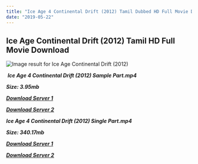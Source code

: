 ```yaml
---
title: "Ice Age 4 Continental Drift (2012) Tamil Dubbed HD Full Movie Download"
date: "2019-05-22"
---
```


## Ice Age Continental Drift (2012) Tamil HD Full Movie Download

![Image result for Ice Age Continental Drift (2012)](https://m.media-amazon.com/images/M/MV5BMzg3NjYxODk4Ml5BMl5BanBnXkFtZTcwNTU4MTI3Nw@@._V1_SY1000_CR0,0,675,1000_AL_.jpg) 

 _**Ice Age 4 Continental Drift (2012) Sample Part.mp4**_

_**Size: 3.95mb**_

[_**Download Server 1**_](http://du.wetransfer.vip/files/Tamil{c159298fb141cbadc7232f68964181f47c3dba5abf1fc31c2462b14f0846cd70}20Dubbed{c159298fb141cbadc7232f68964181f47c3dba5abf1fc31c2462b14f0846cd70}20Movies/Tamil{c159298fb141cbadc7232f68964181f47c3dba5abf1fc31c2462b14f0846cd70}20Dubbed{c159298fb141cbadc7232f68964181f47c3dba5abf1fc31c2462b14f0846cd70}20Collections/Ice{c159298fb141cbadc7232f68964181f47c3dba5abf1fc31c2462b14f0846cd70}20Age{c159298fb141cbadc7232f68964181f47c3dba5abf1fc31c2462b14f0846cd70}20Quadrilogy{c159298fb141cbadc7232f68964181f47c3dba5abf1fc31c2462b14f0846cd70}20Collections/Ice{c159298fb141cbadc7232f68964181f47c3dba5abf1fc31c2462b14f0846cd70}20Age{c159298fb141cbadc7232f68964181f47c3dba5abf1fc31c2462b14f0846cd70}20Continental{c159298fb141cbadc7232f68964181f47c3dba5abf1fc31c2462b14f0846cd70}20Drift{c159298fb141cbadc7232f68964181f47c3dba5abf1fc31c2462b14f0846cd70}20(2012)/Ice{c159298fb141cbadc7232f68964181f47c3dba5abf1fc31c2462b14f0846cd70}20Age{c159298fb141cbadc7232f68964181f47c3dba5abf1fc31c2462b14f0846cd70}20Continental{c159298fb141cbadc7232f68964181f47c3dba5abf1fc31c2462b14f0846cd70}20Drift{c159298fb141cbadc7232f68964181f47c3dba5abf1fc31c2462b14f0846cd70}20(2012){c159298fb141cbadc7232f68964181f47c3dba5abf1fc31c2462b14f0846cd70}20Sample{c159298fb141cbadc7232f68964181f47c3dba5abf1fc31c2462b14f0846cd70}20HD.mp4)

[_**Download Server 2**_](http://du.wetransfer.vip/files/Tamil{c159298fb141cbadc7232f68964181f47c3dba5abf1fc31c2462b14f0846cd70}20Dubbed{c159298fb141cbadc7232f68964181f47c3dba5abf1fc31c2462b14f0846cd70}20Movies/Tamil{c159298fb141cbadc7232f68964181f47c3dba5abf1fc31c2462b14f0846cd70}20Dubbed{c159298fb141cbadc7232f68964181f47c3dba5abf1fc31c2462b14f0846cd70}20Collections/Ice{c159298fb141cbadc7232f68964181f47c3dba5abf1fc31c2462b14f0846cd70}20Age{c159298fb141cbadc7232f68964181f47c3dba5abf1fc31c2462b14f0846cd70}20Quadrilogy{c159298fb141cbadc7232f68964181f47c3dba5abf1fc31c2462b14f0846cd70}20Collections/Ice{c159298fb141cbadc7232f68964181f47c3dba5abf1fc31c2462b14f0846cd70}20Age{c159298fb141cbadc7232f68964181f47c3dba5abf1fc31c2462b14f0846cd70}20Continental{c159298fb141cbadc7232f68964181f47c3dba5abf1fc31c2462b14f0846cd70}20Drift{c159298fb141cbadc7232f68964181f47c3dba5abf1fc31c2462b14f0846cd70}20(2012)/Ice{c159298fb141cbadc7232f68964181f47c3dba5abf1fc31c2462b14f0846cd70}20Age{c159298fb141cbadc7232f68964181f47c3dba5abf1fc31c2462b14f0846cd70}20Continental{c159298fb141cbadc7232f68964181f47c3dba5abf1fc31c2462b14f0846cd70}20Drift{c159298fb141cbadc7232f68964181f47c3dba5abf1fc31c2462b14f0846cd70}20(2012){c159298fb141cbadc7232f68964181f47c3dba5abf1fc31c2462b14f0846cd70}20Sample{c159298fb141cbadc7232f68964181f47c3dba5abf1fc31c2462b14f0846cd70}20HD.mp4)

_**Ice Age 4 Continental Drift (2012) Single Part.mp4**_

_**Size: 340.17mb**_

[_**Download Server 1**_](http://du.wetransfer.vip/files/Tamil{c159298fb141cbadc7232f68964181f47c3dba5abf1fc31c2462b14f0846cd70}20Dubbed{c159298fb141cbadc7232f68964181f47c3dba5abf1fc31c2462b14f0846cd70}20Movies/Tamil{c159298fb141cbadc7232f68964181f47c3dba5abf1fc31c2462b14f0846cd70}20Dubbed{c159298fb141cbadc7232f68964181f47c3dba5abf1fc31c2462b14f0846cd70}20Collections/Ice{c159298fb141cbadc7232f68964181f47c3dba5abf1fc31c2462b14f0846cd70}20Age{c159298fb141cbadc7232f68964181f47c3dba5abf1fc31c2462b14f0846cd70}20Quadrilogy{c159298fb141cbadc7232f68964181f47c3dba5abf1fc31c2462b14f0846cd70}20Collections/Ice{c159298fb141cbadc7232f68964181f47c3dba5abf1fc31c2462b14f0846cd70}20Age{c159298fb141cbadc7232f68964181f47c3dba5abf1fc31c2462b14f0846cd70}20Continental{c159298fb141cbadc7232f68964181f47c3dba5abf1fc31c2462b14f0846cd70}20Drift{c159298fb141cbadc7232f68964181f47c3dba5abf1fc31c2462b14f0846cd70}20(2012)/Ice{c159298fb141cbadc7232f68964181f47c3dba5abf1fc31c2462b14f0846cd70}20Age{c159298fb141cbadc7232f68964181f47c3dba5abf1fc31c2462b14f0846cd70}20Continental{c159298fb141cbadc7232f68964181f47c3dba5abf1fc31c2462b14f0846cd70}20Drift{c159298fb141cbadc7232f68964181f47c3dba5abf1fc31c2462b14f0846cd70}20(2012){c159298fb141cbadc7232f68964181f47c3dba5abf1fc31c2462b14f0846cd70}20Single{c159298fb141cbadc7232f68964181f47c3dba5abf1fc31c2462b14f0846cd70}20Part{c159298fb141cbadc7232f68964181f47c3dba5abf1fc31c2462b14f0846cd70}20HD.mp4)

_**[Download Server 2](http://du.wetransfer.vip/files/Tamil{c159298fb141cbadc7232f68964181f47c3dba5abf1fc31c2462b14f0846cd70}20Dubbed{c159298fb141cbadc7232f68964181f47c3dba5abf1fc31c2462b14f0846cd70}20Movies/Tamil{c159298fb141cbadc7232f68964181f47c3dba5abf1fc31c2462b14f0846cd70}20Dubbed{c159298fb141cbadc7232f68964181f47c3dba5abf1fc31c2462b14f0846cd70}20Collections/Ice{c159298fb141cbadc7232f68964181f47c3dba5abf1fc31c2462b14f0846cd70}20Age{c159298fb141cbadc7232f68964181f47c3dba5abf1fc31c2462b14f0846cd70}20Quadrilogy{c159298fb141cbadc7232f68964181f47c3dba5abf1fc31c2462b14f0846cd70}20Collections/Ice{c159298fb141cbadc7232f68964181f47c3dba5abf1fc31c2462b14f0846cd70}20Age{c159298fb141cbadc7232f68964181f47c3dba5abf1fc31c2462b14f0846cd70}20Continental{c159298fb141cbadc7232f68964181f47c3dba5abf1fc31c2462b14f0846cd70}20Drift{c159298fb141cbadc7232f68964181f47c3dba5abf1fc31c2462b14f0846cd70}20(2012)/Ice{c159298fb141cbadc7232f68964181f47c3dba5abf1fc31c2462b14f0846cd70}20Age{c159298fb141cbadc7232f68964181f47c3dba5abf1fc31c2462b14f0846cd70}20Continental{c159298fb141cbadc7232f68964181f47c3dba5abf1fc31c2462b14f0846cd70}20Drift{c159298fb141cbadc7232f68964181f47c3dba5abf1fc31c2462b14f0846cd70}20(2012){c159298fb141cbadc7232f68964181f47c3dba5abf1fc31c2462b14f0846cd70}20Single{c159298fb141cbadc7232f68964181f47c3dba5abf1fc31c2462b14f0846cd70}20Part{c159298fb141cbadc7232f68964181f47c3dba5abf1fc31c2462b14f0846cd70}20HD.mp4)**_
